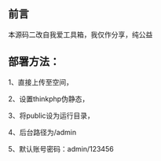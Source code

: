 ## 前言

本源码二改自我爱工具箱，我仅作分享，纯公益

## 部署方法：

1、直接上传至空间，

2、设置thinkphp伪静态，

3、将public设为运行目录，

4、后台路径为/admin  

5、默认账号密码：admin/123456
